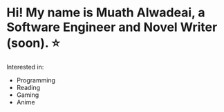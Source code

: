 # Hi! My name is Muath Alwadeai, a Software Engineer and Novel Writer (soon). ⭐  
Interested in:   
- Programming  
- Reading
- Gaming  
- Anime  
